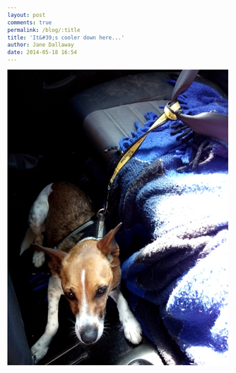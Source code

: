 ```yaml
---
layout: post
comments: true
permalink: /blog/:title
title: 'It&#39;s cooler down here...'
author: Jane Dallaway
date: 2014-05-18 16:54
---
```


<div><a href="/media/tp_IMG_20140518_160204.jpg"><img src="/media/tp_thumb_IMG_20140518_160204.jpg" width="500" height="667"/></a></div>


  
      
